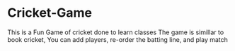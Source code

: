 # Cricket-Game
This is a Fun Game of cricket done to learn classes
The game is simillar to book cricket, You can add players, re-order the batting line, and play match
